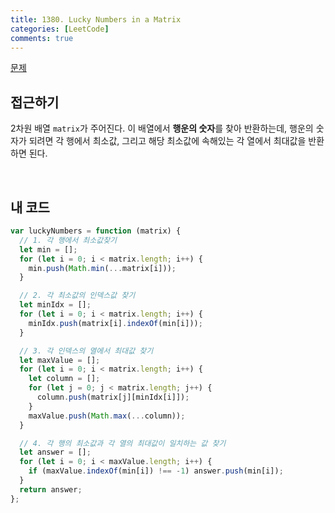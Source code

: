 ```yaml
---
title: 1380. Lucky Numbers in a Matrix
categories: [LeetCode]
comments: true
---
```


[문제](https://leetcode.com/problems/lucky-numbers-in-a-matrix/)

## 접근하기

2차원 배열 `matrix`가 주어진다. 이 배열에서 **행운의 숫자**를 찾아 반환하는데, 행운의 숫자가 되려면 각 행에서 최소값, 그리고 해당 최소값에 속해있는 각 열에서 최대값을 반환하면 된다.

<br>

## 내 코드

```js
var luckyNumbers = function (matrix) {
  // 1. 각 행에서 최소값찾기
  let min = [];
  for (let i = 0; i < matrix.length; i++) {
    min.push(Math.min(...matrix[i]));
  }

  // 2. 각 최소값의 인덱스값 찾기
  let minIdx = [];
  for (let i = 0; i < matrix.length; i++) {
    minIdx.push(matrix[i].indexOf(min[i]));
  }

  // 3. 각 인덱스의 열에서 최대값 찾기
  let maxValue = [];
  for (let i = 0; i < matrix.length; i++) {
    let column = [];
    for (let j = 0; j < matrix.length; j++) {
      column.push(matrix[j][minIdx[i]]);
    }
    maxValue.push(Math.max(...column));
  }

  // 4. 각 행의 최소값과 각 열의 최대값이 일치하는 값 찾기
  let answer = [];
  for (let i = 0; i < maxValue.length; i++) {
    if (maxValue.indexOf(min[i]) !== -1) answer.push(min[i]);
  }
  return answer;
};
```
